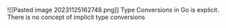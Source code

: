 ![[Pasted image 20231125162748.png]]
Type Conversions in Go is explicit. There is no concept of implicit type conversions
